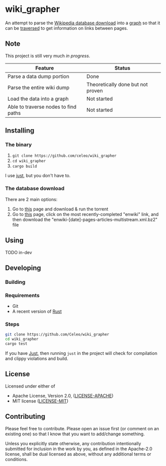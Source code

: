 # wiki_grapher

An attempt to parse the [Wikipedia database download](https://en.wikipedia.org/wiki/Wikipedia:Database_download) into a [graph](https://en.wikipedia.org/wiki/Graph_(abstract_data_type)) so that it can be [traversed](https://en.wikipedia.org/wiki/Graph_traversal) to get information on links between pages.

## Note

This project is still very much _in progress_.

| Feature | Status |
| - | - |
| Parse a data dump portion | Done |
| Parse the entire wiki dump | Theoretically done but not proven |
| Load the data into a graph | Not started |
| Able to traverse nodes to find paths | Not started |

## Installing

### The binary

1. `git clone https://github.com/celeo/wiki_grapher`
1. `cd wiki_grapher`
1. `cargo build`

I use [just](https://github.com/casey/just), but you don't have to.

### The database download

There are 2 main options:

1. Go to [this](https://en.wikipedia.org/wiki/Wikipedia:Database_download) page and download & run the torrent
2. Go to [this](https://dumps.wikimedia.org/backup-index.html) page, click on the most recently-completed "enwiki" link, and then download the "enwiki-[date]-pages-articles-multistream.xml.bz2" file

## Using

TODO in-dev

## Developing

### Building

### Requirements

* Git
* A recent version of [Rust](https://www.rust-lang.org/tools/install)

### Steps

```sh
git clone https://github.com/Celeo/wiki_grapher
cd wiki_grapher
cargo test
```

If you have [Just](https://github.com/casey/just), then running `just` in the project will check for compilation and clippy violations and build.

## License

Licensed under either of

* Apache License, Version 2.0, ([LICENSE-APACHE](LICENSE-APACHE))
* MIT license ([LICENSE-MIT](LICENSE-MIT))

## Contributing

Please feel free to contribute. Please open an issue first (or comment on an existing one) so that I know that you want to add/change something.

Unless you explicitly state otherwise, any contribution intentionally submitted for inclusion in the work by you, as defined in the Apache-2.0 license,
shall be dual licensed as above, without any additional terms or conditions.
